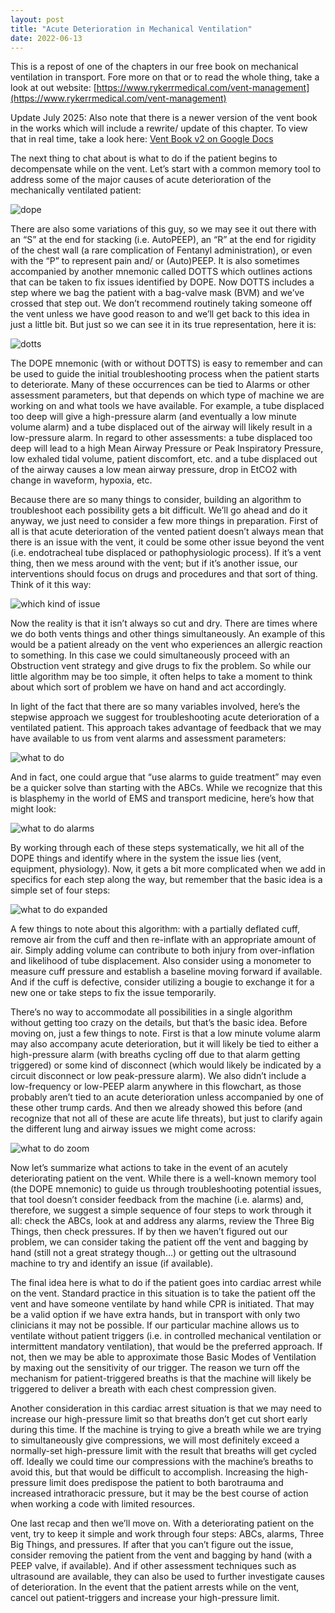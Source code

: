 ```yaml
---
layout: post
title: "Acute Deterioration in Mechanical Ventilation"
date: 2022-06-13
---
```


This is a repost of one of the chapters in our free book on mechanical ventilation in transport.  Fore more on that or to read the whole thing, take a look at out website: [https://www.rykerrmedical.com/vent-management](https://www.rykerrmedical.com/vent-management)

Update July 2025: Also note that there is a newer version of the vent book in the works which will include a rewrite/ update of this chapter.  To view that in real time, take a look here: [Vent Book v2 on Google Docs](https://docs.google.com/document/d/1qA-LlMUYYe3KMuRhMyAtLAy23NcNb236ZBnK8Irkp6k/edit?pli=1&tab=t.0)


The next thing to chat about is what to do if the patient begins to decompensate while on the vent.  Let’s start with a common memory tool to address some of the major causes of acute deterioration of the mechanically ventilated patient:

<img src="{{ '/assets/images/2022-06-13-acute-deterioration-in-mechanical-ventilation/dope.jpg' | relative_url }}" alt="dope" />

There are also some variations of this guy, so we may see it out there with an “S” at the end for stacking (i.e. AutoPEEP), an “R” at the end for rigidity of the chest wall (a rare complication of Fentanyl administration), or even with the “P” to represent pain and/ or (Auto)PEEP.  It is also sometimes accompanied by another mnemonic called DOTTS which outlines actions that can be taken to fix issues identified by DOPE.  Now DOTTS includes a step where we bag the patient with a bag-valve mask (BVM) and we’ve crossed that step out.  We don’t recommend routinely taking someone off the vent unless we have good reason to and we’ll get back to this idea in just a little bit.  But just so we can see it in its true representation, here it is:

<img src="{{ '/assets/images/2022-06-13-acute-deterioration-in-mechanical-ventilation/dotts.jpg' | relative_url }}" alt="dotts" />

The DOPE mnemonic (with or without DOTTS) is easy to remember and can be used to guide the initial troubleshooting process when the patient starts to deteriorate.  Many of these occurrences can be tied to Alarms or other assessment parameters, but that depends on which type of machine we are working on and what tools we have available.  For example, a tube displaced too deep will give a high-pressure alarm (and eventually a low minute volume alarm) and a tube displaced out of the airway will likely result in a low-pressure alarm.  In regard to other assessments: a tube displaced too deep will lead to a high Mean Airway Pressure or Peak Inspiratory Pressure, low exhaled tidal volume, patient discomfort, etc. and a tube displaced out of the airway causes a low mean airway pressure, drop in EtCO2 with change in waveform, hypoxia, etc.  

Because there are so many things to consider, building an algorithm to troubleshoot each possibility gets a bit difficult.  We’ll go ahead and do it anyway, we just need to consider a few more things in preparation. First of all is that acute deterioration of the vented patient doesn’t always mean that there is an issue with the vent, it could be some other issue beyond the vent (i.e. endotracheal tube displaced or pathophysiologic process).  If it’s a vent thing, then we mess around with the vent; but if it’s another issue, our interventions should focus on drugs and procedures and that sort of thing.  Think of it this way:

<img src="{{ '/assets/images/2022-06-13-acute-deterioration-in-mechanical-ventilation/which-kind-of-issue.jpg' | relative_url }}" alt="which kind of issue" />

Now the reality is that it isn’t always so cut and dry.  There are times where we do both vents things and other things simultaneously.  An example of this would be a patient already on the vent who experiences an allergic reaction to something.  In this case we could simultaneously proceed with an Obstruction vent strategy and give drugs to fix the problem.  So while our little algorithm may be too simple, it often helps to take a moment to think about which sort of problem we have on hand and act accordingly.  

In light of the fact that there are so many variables involved, here’s the stepwise approach we suggest for troubleshooting acute deterioration of a ventilated patient.  This approach takes advantage of feedback that we may have available to us from vent alarms and assessment parameters:

<img src="{{ '/assets/images/2022-06-13-acute-deterioration-in-mechanical-ventilation/what-to-do.jpg' | relative_url }}" alt="what to do" />

And in fact, one could argue that “use alarms to guide treatment” may even be a quicker solve than starting with the ABCs.  While we recognize that this is blasphemy in the world of EMS and transport medicine, here’s how that might look:

<img src="{{ '/assets/images/2022-06-13-acute-deterioration-in-mechanical-ventilation/what-to-do-alarms.jpg' | relative_url }}" alt="what to do alarms" />

By working through each of these steps systematically, we hit all of the DOPE things and identify where in the system the issue lies (vent, equipment, physiology).  Now, it gets a bit more complicated when we add in specifics for each step along the way, but remember that the basic idea is a simple set of four steps:

<img src="{{ '/assets/images/2022-06-13-acute-deterioration-in-mechanical-ventilation/what-to-do-expanded.jpg' | relative_url }}" alt="what to do expanded" />

A few things to note about this algorithm: with a partially deflated cuff, remove air from the cuff and then re-inflate with an appropriate amount of air.  Simply adding volume can contribute to both injury from over-inflation and likelihood of tube displacement.  Also consider using a monometer to measure cuff pressure and establish a baseline moving forward if available.  And if the cuff is defective, consider utilizing a bougie to exchange it for a new one or take steps to fix the issue temporarily.

There’s no way to accommodate all possibilities in a single algorithm without getting too crazy on the details, but that’s the basic idea.  Before moving on, just a few things to note.  First is that a low minute volume alarm may also accompany acute deterioration, but it will likely be tied to either a high-pressure alarm (with breaths cycling off due to that alarm getting triggered) or some kind of disconnect (which would likely be indicated by a circuit disconnect or low peak-pressure alarm).  We also didn’t include a low-frequency or low-PEEP alarm anywhere in this flowchart, as those probably aren’t tied to an acute deterioration unless accompanied by one of these other trump cards.  And then we already showed this before (and recognize that not all of these are acute life threats), but just to clarify again the different lung and airway issues we might come across:

<img src="{{ '/assets/images/2022-06-13-acute-deterioration-in-mechanical-ventilation/what-to-do-zoom.jpg' | relative_url }}" alt="what to do zoom" />

Now let’s summarize what actions to take in the event of an acutely deteriorating patient on the vent.  While there is a well-known memory tool (the DOPE mnemonic) to guide us through troubleshooting potential issues, that tool doesn’t consider feedback from the machine (i.e. alarms) and, therefore, we suggest a simple sequence of four steps to work through it all: check the ABCs, look at and address any alarms, review the Three Big Things, then check pressures.  If by then we haven’t figured out our problem, we can consider taking the patient off the vent and bagging by hand (still not a great strategy though…) or getting out the ultrasound machine to try and identify an issue (if available).  

The final idea here is what to do if the patient goes into cardiac arrest while on the vent.  Standard practice in this situation is to take the patient off the vent and have someone ventilate by hand while CPR is initiated.  That may be a valid option if we have extra hands, but in transport with only two clinicians it may not be possible.  If our particular machine allows us to ventilate without patient triggers (i.e. in controlled mechanical ventilation or intermittent mandatory ventilation), that would be the preferred approach.  If not, then we may be able to approximate those Basic Modes of Ventilation by maxing out the sensitivity of our trigger. The reason we turn off the mechanism for patient-triggered breaths is that the machine will likely be triggered to deliver a breath with each chest compression given.  

Another consideration in this cardiac arrest situation is that we may need to increase our high-pressure limit so that breaths don’t get cut short early during this time.  If the machine is trying to give a breath while we are trying to simultaneously give compressions, we will most definitely exceed a normally-set high-pressure limit with the result that breaths will get cycled off.  Ideally we could time our compressions with the machine’s breaths to avoid this, but that would be difficult to accomplish.   Increasing the high-pressure limit does predispose the patient to both barotrauma and increased intrathoracic pressure, but it may be the best course of action when working a code with limited resources.

One last recap and then we’ll move on.  With a deteriorating patient on the vent, try to keep it simple and work through four steps: ABCs, alarms, Three Big Things, and pressures.  If after that you can’t figure out the issue, consider removing the patient from the vent and bagging by hand (with a PEEP valve, if available).  And if other assessment techniques such as ultrasound are available, they can also be used to further investigate causes of deterioration.  In the event that the patient arrests while on the vent, cancel out patient-triggers and increase your high-pressure limit.
